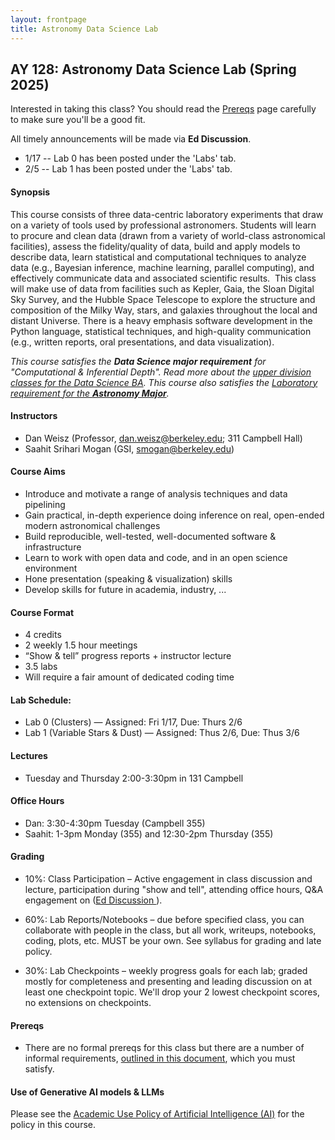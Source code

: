 ```yaml
---
layout: frontpage
title: Astronomy Data Science Lab
---
```


## AY 128: Astronomy Data Science Lab (Spring 2025)


<div class="alert alert-primary" role="alert">

Interested in taking this class? You should read the <a href="https://ucb-datalab.github.io/pages/prereq.html">Prereqs</a> page carefully to make sure you'll be a good fit.<br/>
</div>


<div class="alert alert-info" role="alert">
All timely announcements will be made via <b>Ed Discussion</b>. 
<!-- Please be sure you are <a href="https://edstem.org/us/join/ruZfdd" alt="Ed Discussion">signed up</a>. -->
</div>


<div class="alert alert-primary" role="alert">
<ul>
<li>1/17 -- Lab 0 has been posted under the 'Labs' tab.</li>
<li>2/5 -- Lab 1 has been posted under the 'Labs' tab.</li>

<!-- <li>10/7 -- Lab 2 has been posted under the 'Labs' tab.</li> -->
</ul>
</div>

<!--
<li>3/4 -- Lab 2 has been posted under the 'Labs' tab.</li>
<li>4/4 -- Lab 3 has been posted under the 'Labs' tab.</li>
</ul>
</div>
-->

#### Synopsis

This course consists of three data-centric laboratory experiments that draw on a variety of tools used by professional astronomers. Students will learn to procure and clean data (drawn from a variety of world-class astronomical facilities), assess the fidelity/quality of data, build and apply models to describe data, learn statistical and computational techniques to analyze data (e.g., Bayesian inference, machine learning, parallel computing), and effectively communicate data and associated scientific results.  This class will make use of data from facilities such as Kepler, Gaia, the Sloan Digital Sky Survey, and the Hubble Space Telescope to explore the structure and composition of the Milky Way, stars, and galaxies throughout the local and distant Universe. There is a heavy emphasis software development in the Python language, statistical techniques, and high-quality communication (e.g., written reports, oral presentations, and data visualization). 


<i>This course satisfies the <b>Data Science major requirement</b> for "Computational & Inferential Depth". Read more about the <a href="https://data.berkeley.edu/degrees/data-science-ba/upper-division">upper division classes for the Data Science BA</a>. This course also satisfies the <a href="https://astro.berkeley.edu/programs/undergraduate-program/astrophysics-major">Laboratory requirement for the <b>Astronomy Major</b></a>.</i>


#### Instructors

* Dan Weisz (Professor, dan.weisz@berkeley.edu; 311 Campbell Hall)
* Saahit Srihari Mogan  (GSI, smogan@berkeley.edu)


#### Course Aims

* Introduce and motivate a range of analysis techniques and data pipelining
* Gain practical, in-depth experience doing inference on real, open-ended modern astronomical challenges
* Build reproducible, well-tested, well-documented software & infrastructure
* Learn to work with open data and code, and in an open science environment
* Hone presentation (speaking & visualization) skills
* Develop skills for future in academia, industry, ...


#### Course Format

* 4 credits
* 2 weekly 1.5 hour meetings
* “Show & tell” progress reports + instructor lecture
* 3.5 labs
* Will require a fair amount of dedicated coding time
<!-- * Grad students will do more in-depth labs with a higher expectation for rigor -->

#### Lab Schedule:


* Lab 0 (Clusters) — Assigned: Fri 1/17, Due: Thurs 2/6
* Lab 1 (Variable Stars & Dust) — Assigned: Thus 2/6, Due: Thus 3/6

<!--
* Lab 2 (Stellar Spectra) — Assigned: Mon 10/7, Due  11/1
* Lab 3 (Galaxy Classification) — Assigned: Mon 11/4, Due Fri 12/6
-->

#### Lectures

* Tuesday and Thursday  2:00-3:30pm in 131 Campbell


#### Office Hours

* Dan: 3:30-4:30pm Tuesday (Campbell 355)
* Saahit: 1-3pm Monday (355) and 12:30-2pm Thursday (355)


<!--
On lab-due weeks, GSIs will hold office hours:
* Mon 5-6p, Campbell 131
* Thu 7:30 - 8:30p, Campbell 131
-->


#### Grading

 * 10%: Class Participation – Active engagement in class discussion and lecture, participation during "show and tell", attending office hours, Q&A engagement on (<a href="https://edstem.org/us/courses/73439">Ed Discussion </a>).
 
 * 60%: Lab Reports/Notebooks – due before specified class, you can collaborate with people in the class, but all work, writeups, notebooks, coding, plots, etc. MUST be your own. See syllabus for grading and late policy.

 * 30%: Lab Checkpoints – weekly progress goals for each lab; graded mostly for completeness and presenting and leading discussion on at least one checkpoint topic. We'll drop your 2 lowest checkpoint scores, no extensions on checkpoints.


#### Prereqs

* There are no formal prereqs for this class but there are a number of informal requirements, [outlined in this document](https://ucb-datalab.github.io/pages/prereq.html), which you must satisfy.

#### Use of Generative AI models & LLMs

Please see the <a href="https://github.com/profjsb/ucbastro-ai-policy/blob/main/policy.md">Academic Use Policy of Artificial Intelligence (AI)</a> for the policy in this course.

